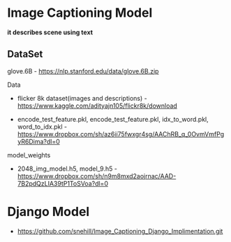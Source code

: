 # Image Captioning Model

**it describes scene using text**

## DataSet

glove.6B - https://nlp.stanford.edu/data/glove.6B.zip

Data

  - flicker 8k dataset(images and descriptions) - https://www.kaggle.com/adityajn105/flickr8k/download
  
  - encode_test_feature.pkl, encode_test_feature.pkl, idx_to_word.pkl, word_to_idx.pkl - https://www.dropbox.com/sh/az6ii75fwxgr4sg/AAChRB_q_0OvmVmfPgyR6Dima?dl=0
  

model_weights

  - 2048_img_model.h5, model_9.h5 - https://www.dropbox.com/sh/n9m8mxd2aojrnac/AAD-7B2pdQzLIA39tP1ToSVoa?dl=0
  

# Django Model
  - https://github.com/snehill/Image_Captioning_Django_Implimentation.git
